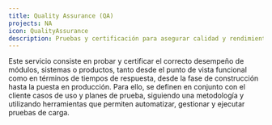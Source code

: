 ```yaml
---
title: Quality Assurance (QA)
projects: NA
icon: QualityAssurance
description: Pruebas y certificación para asegurar calidad y rendimiento desde el desarrollo hasta la producción.
---
```


Este servicio consiste en probar y certificar el correcto desempeño de módulos, sistemas o productos, tanto desde el punto de vista funcional como en términos de tiempos de respuesta, desde la fase de construcción hasta la puesta en producción. Para ello, se definen en conjunto con el cliente casos de uso y planes de prueba, siguiendo una metodología y utilizando herramientas que permiten automatizar, gestionar y ejecutar pruebas de carga.
